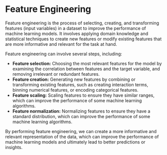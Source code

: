 # Feature Engineering

Feature engineering is the process of selecting, creating, and transforming features (input variables) in a dataset to improve the performance of machine learning models. It involves applying domain knowledge and statistical techniques to create new features or modify existing features that are more informative and relevant for the task at hand.

Feature engineering can involve several steps, including:

- **Feature selection:** Choosing the most relevant features for the model by examining the correlation between features and the target variable, and removing irrelevant or redundant features.
- **Feature creation:** Generating new features by combining or transforming existing features, such as creating interaction terms, binning numerical features, or encoding categorical features.
- **Feature scaling:** Scaling features to ensure they have similar ranges, which can improve the performance of some machine learning algorithms.
- **Feature normalization:** Normalizing features to ensure they have a standard distribution, which can improve the performance of some machine learning algorithms.

By performing feature engineering, we can create a more informative and relevant representation of the data, which can improve the performance of machine learning models and ultimately lead to better predictions or insights.
